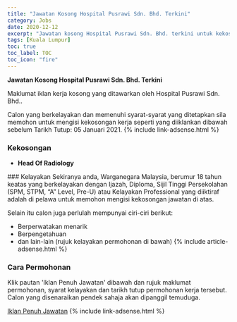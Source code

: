 ```yaml
---
title: "Jawatan Kosong Hospital Pusrawi Sdn. Bhd. Terkini" 
category: Jobs 
date: 2020-12-12 
excerpt: "Jawatan kosong Hospital Pusrawi Sdn. Bhd. terkini untuk kekosongan Head Of Radiology" 
tags: [Kuala Lumpur] 
toc: true 
toc_label: TOC 
toc_icon: "fire" 
--- 
```


**Jawatan Kosong Hospital Pusrawi Sdn. Bhd. Terkini**

Maklumat iklan kerja kosong yang ditawarkan oleh Hospital Pusrawi Sdn. Bhd.. 

Calon yang berkelayakan dan memenuhi syarat-syarat yang ditetapkan sila memohon untuk mengisi kekosongan kerja seperti yang diiklankan dibawah sebelum Tarikh Tutup: 05 Januari 2021. 
{% include link-adsense.html %} 
### Kekosongan 
<ul>
<li>
<p><strong>Head Of Radiology</strong></p>
</li>
</ul> 
### Kelayakan 
Sekiranya anda, Warganegara Malaysia, berumur 18 tahun keatas yang berkelayakan dengan Ijazah, Diploma, Sijil Tinggi Persekolahan (SPM, STPM, “A” Level, Pre-U) atau Kelayakan Professional yang diiktiraf adalah di pelawa untuk memohon mengisi kekosongan jawatan di atas.

Selain itu calon juga perlulah mempunyai ciri-ciri berikut:
- Berperwatakan menarik
- Berpengetahuan
- dan lain-lain (rujuk kelayakan permohonan di bawah) 
{% include article-adsense.html %} 
### Cara Permohonan 
Klik pautan 'Iklan Penuh Jawatan' dibawah dan rujuk maklumat permohonan, syarat kelayakan dan tarikh tutup permohonan kerja tersebut.
Calon yang disenaraikan pendek sahaja akan dipanggil temuduga.

<a href="https://www.jobstreet.com.my/en/job/head-of-radiology-4430848?jobId=jobstreet-my-job-4430848&sectionRank=1&token=0~188da31a-97aa-43e5-9481-b81f5d997bfb&searchPath=%2Fen%2Fjob-search%2Fjobs-at-hospital-pusrawi-sdn-bhd%2F&fr=SRP%20View%20In%20New%20Tab" class="btn btn--info" target="_blank" rel="nofollow noopenner">Iklan Penuh Jawatan</a> 
{% include link-adsense.html %} 